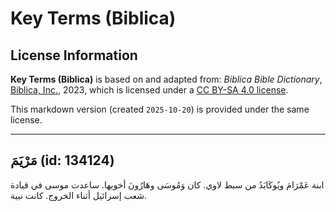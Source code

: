 # Key Terms (Biblica)

## License Information

**Key Terms (Biblica)** is based on and adapted from: _Biblica Bible Dictionary_, [Biblica, Inc.](https://www.biblica.com/), 2023, which is licensed under a [CC BY-SA 4.0 license](https://creativecommons.org/licenses/by-sa/4.0/legalcode.en).

This markdown version (created `2025-10-20`) is provided under the same license.



--------------------------------

## مَرْيَمَ (id: 134124)

ابنة عَمْرَامَ ويُوكَابَدُ من سبط لاوي. كان وَمُوسَى وهَارُونَ أخويها. ساعدت موسى في قيادة شعب إسرائيل أثناء الخروج. كانت نبية.


